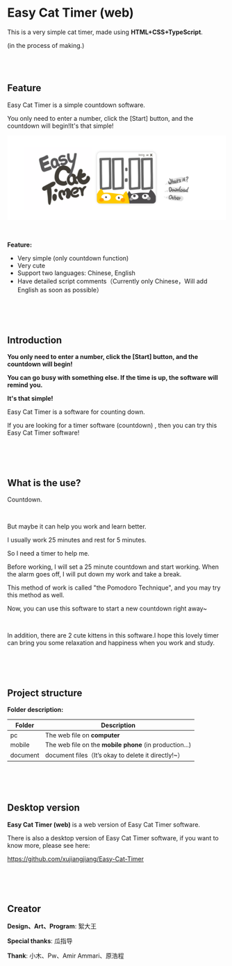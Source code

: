 # Easy Cat Timer (web)
This is a very simple cat timer, made using **HTML+CSS+TypeScript**.

(in the process of making.)

<br/>

<br/>

## Feature

Easy Cat Timer is a simple countdown software.

You only need to enter a number, click the [Start] button, and the countdown will begin!It's that simple!

![image](image/en.png)

<br/>

**Feature:**

- Very simple (only countdown function)
- Very cute
- Support two languages: Chinese, English
- Have detailed script comments（Currently only Chinese，Will add English as soon as possible）

<br/>

<br/>

<br/>

## Introduction

**You only need to enter a number, click the [Start] button, and the countdown will begin!**

**You can go busy with something else. If the time is up, the software will remind you.**

**It's that simple!**

Easy Cat Timer is a software for counting down.

If you are looking for a timer software (countdown) , then you can try this Easy Cat Timer software!

<br/>

<br/>

<br/>

## What is the use?

Countdown.

<br/>

But maybe it can help you work and learn better.

I usually work 25 minutes and rest for 5 minutes.

So I need a timer to help me.

Before working, I will set a 25 minute countdown and start working. When the alarm goes off, I will put down my work and take a break.

This method of work is called "the Pomodoro Technique", and you may try this method as well.

Now, you can use this software to start a new countdown right away~

<br/>

In addition, there are 2 cute kittens in this software.I hope this lovely timer can bring you some relaxation and happiness when you work and study.

<br/>

<br/>

<br/>

## Project structure

**Folder description:**

| Folder   | Description                                             |
| -------- | ------------------------------------------------------- |
| pc       | The web file on **computer**                            |
| mobile   | The web file on the **mobile phone** (in production...) |
| document | document files（It’s okay to delete it directly!~）     |

<br/>

<br/>

<br/>

## Desktop version

**Easy Cat Timer (web)** is a web version of Easy Cat Timer software.

There is also a desktop version of Easy Cat Timer software, if you want to know more, please see here:

https://github.com/xujiangjiang/Easy-Cat-Timer

<br/>

<br/>

<br/>

## Creator

**Design、Art、Program**: 絮大王

**Special thanks**: 瓜指导

**Thank**: 小木、Pw、Amir Ammari、原浩程

<br/>

<br/>
